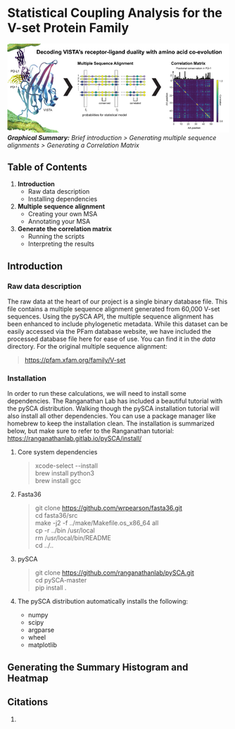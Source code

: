 # Statistical Coupling Analysis for the V-set Protein Family
![Graphical Summary of README](Images/graphical_summary.png)
_**Graphical Summary:** Brief introduction >
Generating multiple sequence alignments > Generating a Correlation Matrix_

## Table of Contents
1. **Introduction**
    * Raw data description
    * Installing dependencies
2. **Multiple sequence alignment**
    * Creating your own MSA
    * Annotating your MSA
3. **Generate the correlation matrix**
    * Running the scripts
    * Interpreting the results

## Introduction
### Raw data description

The raw data at the heart of our project is a single binary database file.
This file contains a multiple sequence alignment generated from 60,000 V-set sequences.
Using the pySCA API, the multiple sequence alignment has been enhanced to include phylogenetic metadata.
While this dataset can be easily accessed via the PFam database website,
we have included the processed database file here for ease of use.
You can find it in the _data_ directory.
For the original multiple sequence alignment:

> https://pfam.xfam.org/family/V-set

### Installation

In order to run these calculations, we will need to install some dependencies.
The Ranganathan Lab has included a beautiful tutorial with the pySCA distribution.
Walking though the pySCA installation tutorial will also install all other dependencies.
You can use a package manager like homebrew to keep the installation clean.
The installation is summarized below, but make sure to refer to the Ranganathan tutorial:
https://ranganathanlab.gitlab.io/pySCA/install/

1. Core system dependencies
    > xcode-select --install  
    > brew install python3  
    > brew install gcc  

2. Fasta36
    > git clone https://github.com/wrpearson/fasta36.git  
    > cd fasta36/src  
    > make -j2 -f ../make/Makefile.os_x86_64 all  
    > cp -r ../bin /usr/local  
    > rm /usr/local/bin/README  
    > cd ../..  

3. pySCA
    > git clone https://github.com/ranganathanlab/pySCA.git  
    > cd pySCA-master  
    > pip install .  

4. The pySCA distribution automatically installs the following:
    * numpy
    * scipy
    * argparse
    * wheel
    * matplotlib

## Generating the Summary Histogram and Heatmap

## Citations
1.
